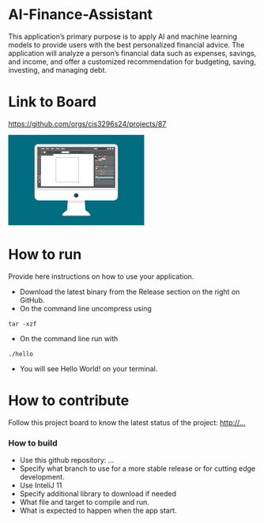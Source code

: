 # AI-Finance-Assistant
This application’s primary purpose is to apply AI and machine learning models to provide users with the best personalized financial advice. The application will analyze a person’s financial data such as expenses, savings, and income, and offer a customized recommendation for budgeting, saving, investing, and managing debt.

# Link to Board

https://github.com/orgs/cis3296s24/projects/87

![This is a screenshot.](images.png)
# How to run
Provide here instructions on how to use your application.   
- Download the latest binary from the Release section on the right on GitHub.  
- On the command line uncompress using
```
tar -xzf  
```
- On the command line run with
```
./hello
```
- You will see Hello World! on your terminal. 

# How to contribute
Follow this project board to know the latest status of the project: [http://...]([http://...])  

### How to build
- Use this github repository: ... 
- Specify what branch to use for a more stable release or for cutting edge development.  
- Use InteliJ 11
- Specify additional library to download if needed 
- What file and target to compile and run. 
- What is expected to happen when the app start. 
